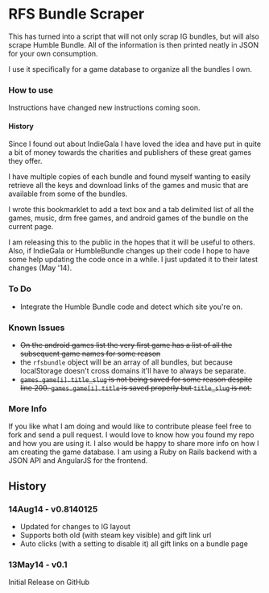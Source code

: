 # RFS Bundle Scraper

This has turned into a script that will not only scrap IG bundles, but will also scrape Humble Bundle. All of the information is then printed neatly in JSON for your own consumption.

I use it specifically for a game database to organize all the bundles I own.


### How to use
Instructions have changed new instructions coming soon.

#### History

Since I found out about IndieGala I have loved the idea and have put in quite a bit of money towards the charities and publishers of these great games they offer.

I have multiple copies of each bundle and found myself wanting to easily retrieve all the keys and download links of the games and music that are available from some of the bundles.

I wrote this bookmarklet to add a text box and a tab delimited list of all the games, music, drm free games, and android games of the bundle on the current page.

I am releasing this to the public in the hopes that it will be useful to others. Also, if IndieGala or HumbleBundle changes up their code I hope to have some help updating the code once in a while. I just updated it to their latest changes (May '14).

### To Do

* Integrate the Humble Bundle code and detect which site you're on.

### Known Issues

* ~~On the android games list the very first game has a list of all the subsequent game names for some reason~~
* the `rfsbundle` object will be an array of all bundles, but because localStorage doesn't cross domains it'll have to always be separate.
* ~~`games.game[i].title_slug` is not being saved for some reason despite line 200. `games.game[i].title` is saved properly but `title_slug` is not.~~

### More Info

If you like what I am doing and would like to contribute please feel free to fork and send a pull request.
I would love to know how you found my repo and how you are using it. I also would be happy to share more
info on how I am creating the game database. I am using a Ruby on Rails backend with a JSON API and AngularJS
for the frontend.

## History

### 14Aug14 - v0.8140125

* Updated for changes to IG layout
* Supports both old (with steam key visible) and gift link url
* Auto clicks (with a setting to disable it) all gift links on a bundle page

### 13May14 - v0.1

Initial Release on GitHub